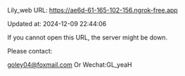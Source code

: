 Lily_web URL: https://ae6d-61-165-102-156.ngrok-free.app

Updated at: 2024-12-09 22:44:06

If you cannot open this URL, the server might be down.

Please contact: 

goley04@foxmail.com Or Wechat:GL_yeaH